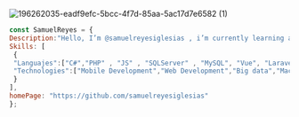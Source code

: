  

<!---
samuelreyesiglesias/samuelreyesiglesias is a ✨ special ✨ repository because its `README.md` (this file) appears on your GitHub profile.
You can click the Preview link to take a look at your changes.
--->
![196262035-eadf9efc-5bcc-4f7d-85aa-5ac17d7e6582 (1)](https://user-images.githubusercontent.com/51006648/209210852-5cb5d171-2cab-4cb2-aa9e-e0dfe1807403.png)



```javascript
const SamuelReyes = {
Description:"Hello, I’m @samuelreyesiglesias , i’m currently learning about...",
Skills: [
 {
 "Languajes":["C#","PHP" , "JS" , "SQLServer" , "MySQL", "Vue", "Laravel","Python"],
 "Technologies":["Mobile Development","Web Development","Big data","Machine Learning", "Devops","CyberSecurity", "BlockChain"]
 }
],
homePage: "https://github.com/samuelreyesiglesias"
};
``````
